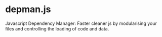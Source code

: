 # depman.js
Javascript Dependency Manager: Faster cleaner js by modularising your files and controlling the loading of code and data.
